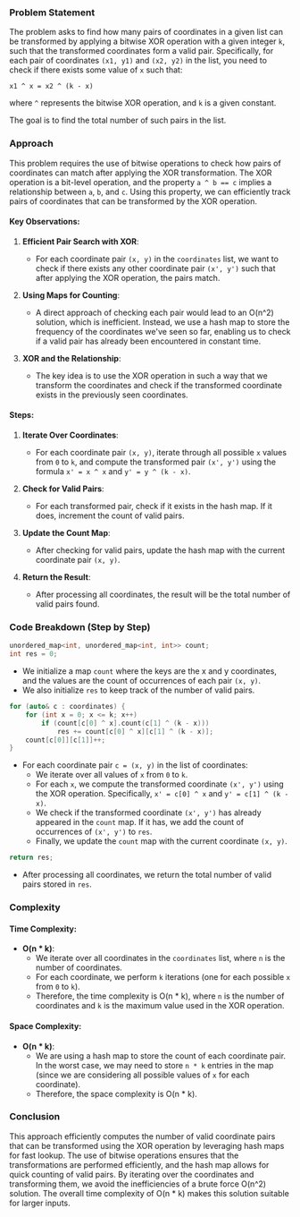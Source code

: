 ### Problem Statement

The problem asks to find how many pairs of coordinates in a given list can be transformed by applying a bitwise XOR operation with a given integer `k`, such that the transformed coordinates form a valid pair. Specifically, for each pair of coordinates `(x1, y1)` and `(x2, y2)` in the list, you need to check if there exists some value of `x` such that:

```
x1 ^ x = x2 ^ (k - x)
```

where `^` represents the bitwise XOR operation, and `k` is a given constant.

The goal is to find the total number of such pairs in the list.

### Approach

This problem requires the use of bitwise operations to check how pairs of coordinates can match after applying the XOR transformation. The XOR operation is a bit-level operation, and the property `a ^ b == c` implies a relationship between `a`, `b`, and `c`. Using this property, we can efficiently track pairs of coordinates that can be transformed by the XOR operation.

#### Key Observations:
1. **Efficient Pair Search with XOR**: 
   - For each coordinate pair `(x, y)` in the `coordinates` list, we want to check if there exists any other coordinate pair `(x', y')` such that after applying the XOR operation, the pairs match.
   
2. **Using Maps for Counting**:
   - A direct approach of checking each pair would lead to an O(n^2) solution, which is inefficient. Instead, we use a hash map to store the frequency of the coordinates we've seen so far, enabling us to check if a valid pair has already been encountered in constant time.

3. **XOR and the Relationship**:
   - The key idea is to use the XOR operation in such a way that we transform the coordinates and check if the transformed coordinate exists in the previously seen coordinates.

#### Steps:
1. **Iterate Over Coordinates**:
   - For each coordinate pair `(x, y)`, iterate through all possible `x` values from `0` to `k`, and compute the transformed pair `(x', y')` using the formula `x' = x ^ x` and `y' = y ^ (k - x)`. 

2. **Check for Valid Pairs**:
   - For each transformed pair, check if it exists in the hash map. If it does, increment the count of valid pairs.

3. **Update the Count Map**:
   - After checking for valid pairs, update the hash map with the current coordinate pair `(x, y)`.

4. **Return the Result**:
   - After processing all coordinates, the result will be the total number of valid pairs found.

### Code Breakdown (Step by Step)

```cpp
unordered_map<int, unordered_map<int, int>> count;
int res = 0;
```
- We initialize a map `count` where the keys are the x and y coordinates, and the values are the count of occurrences of each pair `(x, y)`. 
- We also initialize `res` to keep track of the number of valid pairs.

```cpp
for (auto& c : coordinates) {
    for (int x = 0; x <= k; x++)
        if (count[c[0] ^ x].count(c[1] ^ (k - x)))
            res += count[c[0] ^ x][c[1] ^ (k - x)];
    count[c[0]][c[1]]++;
}
```
- For each coordinate pair `c = (x, y)` in the list of coordinates:
  - We iterate over all values of `x` from `0` to `k`.
  - For each `x`, we compute the transformed coordinate `(x', y')` using the XOR operation. Specifically, `x' = c[0] ^ x` and `y' = c[1] ^ (k - x)`.
  - We check if the transformed coordinate `(x', y')` has already appeared in the `count` map. If it has, we add the count of occurrences of `(x', y')` to `res`.
  - Finally, we update the `count` map with the current coordinate `(x, y)`.

```cpp
return res;
```
- After processing all coordinates, we return the total number of valid pairs stored in `res`.

### Complexity

#### Time Complexity:
- **O(n * k)**: 
  - We iterate over all coordinates in the `coordinates` list, where `n` is the number of coordinates.
  - For each coordinate, we perform `k` iterations (one for each possible `x` from `0` to `k`).
  - Therefore, the time complexity is O(n * k), where `n` is the number of coordinates and `k` is the maximum value used in the XOR operation.

#### Space Complexity:
- **O(n * k)**:
  - We are using a hash map to store the count of each coordinate pair. In the worst case, we may need to store `n * k` entries in the map (since we are considering all possible values of `x` for each coordinate).
  - Therefore, the space complexity is O(n * k).

### Conclusion

This approach efficiently computes the number of valid coordinate pairs that can be transformed using the XOR operation by leveraging hash maps for fast lookup. The use of bitwise operations ensures that the transformations are performed efficiently, and the hash map allows for quick counting of valid pairs. By iterating over the coordinates and transforming them, we avoid the inefficiencies of a brute force O(n^2) solution. The overall time complexity of O(n * k) makes this solution suitable for larger inputs.